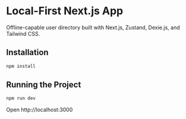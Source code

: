 # Local-First Next.js App

Offline-capable user directory built with Next.js, Zustand, Dexie.js, and Tailwind CSS.

## Installation

```bash
npm install
```

## Running the Project

```bash
npm run dev
```

Open http://localhost:3000
